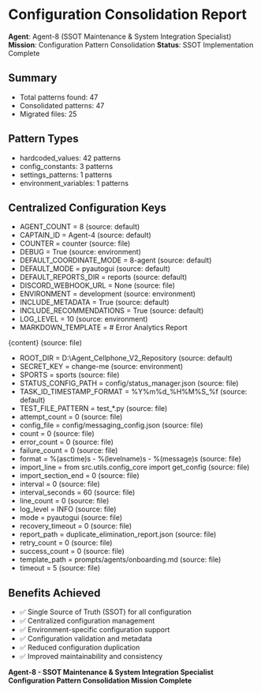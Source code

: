 # Configuration Consolidation Report

**Agent**: Agent-8 (SSOT Maintenance & System Integration Specialist)
**Mission**: Configuration Pattern Consolidation
**Status**: SSOT Implementation Complete

## Summary
- Total patterns found: 47
- Consolidated patterns: 47
- Migrated files: 25

## Pattern Types
- hardcoded_values: 42 patterns
- config_constants: 3 patterns
- settings_patterns: 1 patterns
- environment_variables: 1 patterns

## Centralized Configuration Keys
- AGENT_COUNT = 8 (source: default)
- CAPTAIN_ID = Agent-4 (source: default)
- COUNTER = counter (source: file)
- DEBUG = True (source: environment)
- DEFAULT_COORDINATE_MODE = 8-agent (source: default)
- DEFAULT_MODE = pyautogui (source: default)
- DEFAULT_REPORTS_DIR = reports (source: default)
- DISCORD_WEBHOOK_URL = None (source: file)
- ENVIRONMENT = development (source: environment)
- INCLUDE_METADATA = True (source: default)
- INCLUDE_RECOMMENDATIONS = True (source: default)
- LOG_LEVEL = 10 (source: environment)
- MARKDOWN_TEMPLATE = # Error Analytics Report

{content}
 (source: file)
- ROOT_DIR = D:\Agent_Cellphone_V2_Repository (source: default)
- SECRET_KEY = change-me (source: environment)
- SPORTS = sports (source: file)
- STATUS_CONFIG_PATH = config/status_manager.json (source: file)
- TASK_ID_TIMESTAMP_FORMAT = %Y%m%d_%H%M%S_%f (source: default)
- TEST_FILE_PATTERN = test_*.py (source: file)
- attempt_count = 0 (source: file)
- config_file = config/messaging_config.json (source: file)
- count = 0 (source: file)
- error_count = 0 (source: file)
- failure_count = 0 (source: file)
- format = %(asctime)s - %(levelname)s - %(message)s (source: file)
- import_line = from src.utils.config_core import get_config (source: file)
- import_section_end = 0 (source: file)
- interval = 0 (source: file)
- interval_seconds = 60 (source: file)
- line_count = 0 (source: file)
- log_level = INFO (source: file)
- mode = pyautogui (source: file)
- recovery_timeout = 0 (source: file)
- report_path = duplicate_elimination_report.json (source: file)
- retry_count = 0 (source: file)
- success_count = 0 (source: file)
- template_path = prompts/agents/onboarding.md (source: file)
- timeout = 5 (source: file)

## Benefits Achieved
- ✅ Single Source of Truth (SSOT) for all configuration
- ✅ Centralized configuration management
- ✅ Environment-specific configuration support
- ✅ Configuration validation and metadata
- ✅ Reduced configuration duplication
- ✅ Improved maintainability and consistency

**Agent-8 - SSOT Maintenance & System Integration Specialist**
**Configuration Pattern Consolidation Mission Complete**